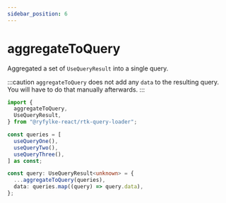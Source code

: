 ```yaml
---
sidebar_position: 6
---
```


# aggregateToQuery

Aggregated a set of `UseQueryResult` into a single query.

:::caution
`aggregateToQuery` does not add any `data` to the resulting query. You will have to do that manually afterwards.
:::

```typescript
import {
  aggregateToQuery,
  UseQueryResult,
} from "@ryfylke-react/rtk-query-loader";

const queries = [
  useQueryOne(),
  useQueryTwo(),
  useQueryThree(),
] as const;

const query: UseQueryResult<unknown> = {
  ...aggregateToQuery(queries),
  data: queries.map((query) => query.data),
};
```
